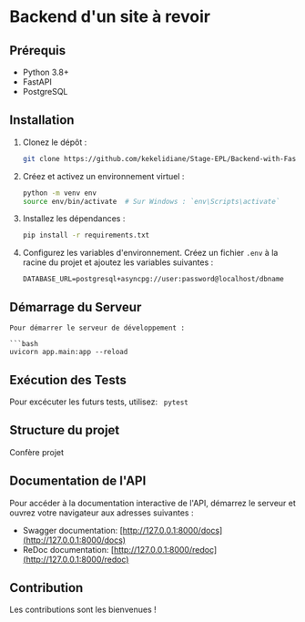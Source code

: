 # Backend d'un site à revoir 

## Prérequis

- Python 3.8+
- FastAPI
- PostgreSQL

## Installation

1. Clonez le dépôt :
    ```sh
    git clone https://github.com/kekelidiane/Stage-EPL/Backend-with-FastAPI.git
    ```

2. Créez et activez un environnement virtuel :
    ```sh
    python -m venv env
    source env/bin/activate  # Sur Windows : `env\Scripts\activate`
    ```

3. Installez les dépendances :
    ```sh
    pip install -r requirements.txt
    ```
    
4. Configurez les variables d'environnement. Créez un fichier `.env` à la racine du projet et ajoutez les variables suivantes :
    ```env
    DATABASE_URL=postgresql+asyncpg://user:password@localhost/dbname
    ```

## Démarrage du Serveur
    Pour démarrer le serveur de développement :
    
    ```bash
    uvicorn app.main:app --reload

## Exécution des Tests

Pour excécuter les futurs tests, utilisez:
    ``` 
    pytest
    ```

## Structure du projet

Confère projet

## Documentation de l'API
Pour accéder à la documentation interactive de l'API, démarrez le serveur et ouvrez votre navigateur aux adresses suivantes :

- Swagger documentation: [http://127.0.0.1:8000/docs](http://127.0.0.1:8000/docs)
- ReDoc documentation: [http://127.0.0.1:8000/redoc](http://127.0.0.1:8000/redoc)

## Contribution

Les contributions sont les bienvenues !